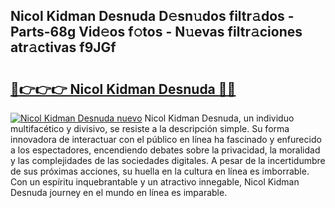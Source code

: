 ## Nicol Kidman Desnuda D𝚎sn𝚞dos filtr𝚊dos - Parts-68g Vid𝚎os f𝚘tos - N𝚞evas filtr𝚊ciones atr𝚊ctivas f9JGf

# <h2><a href="http://mbcpkp.tromn.icu/?c=Nicol+Kidman+Desnuda">🔗👉👉👉 Nicol Kidman Desnuda 🔗🔗</a></h2>

[![Nicol Kidman Desnuda nuevo](https://i.imgur.com/pEAQMta.gif)](http://mbcpkp.tromn.icu/?c=Nicol+Kidman+Desnuda)
Nicol Kidman Desnuda, un individuo multifacético y divisivo, se resiste a la descripción simple. Su forma innovadora de interactuar con el público en línea ha fascinado y enfurecido a los espectadores, encendiendo debates sobre la privacidad, la moralidad y las complejidades de las sociedades digitales. A pesar de la incertidumbre de sus próximas acciones, su huella en la cultura en línea es imborrable. Con un espíritu inquebrantable y un atractivo innegable, Nicol Kidman Desnuda journey en el mundo en línea es imparable.
